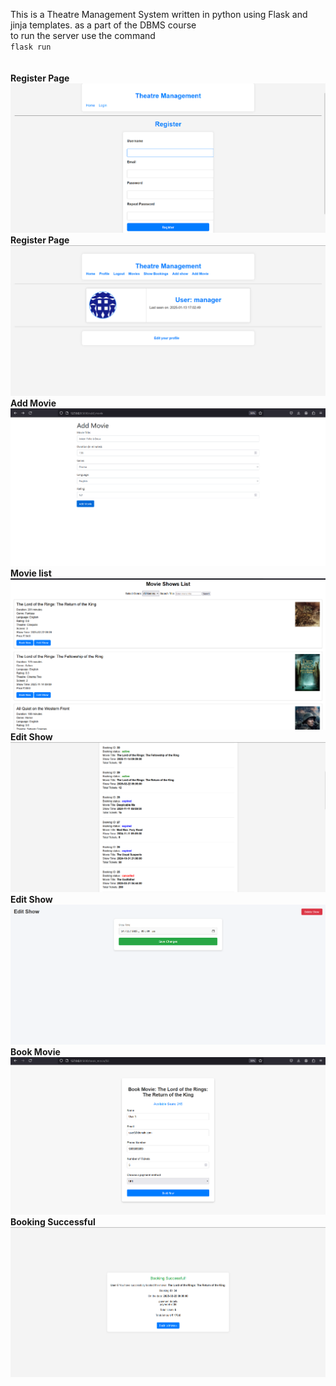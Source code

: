 This is a Theatre Management System written in python using Flask and jinja templates. as a part of the DBMS course
<br>
to run the server use the command
<br>
<code>flask run</code> <br>
<br>
<br>
<b>Register Page </b> <br>
![Project Logo](images/Register_page.png) <br>
<b>Register Page </b> <br>
![Project Logo](images/User_info.png) <br>
<b> Add Movie </b> <br>
![Project Logo](images/Add_movie.png) <br>
<b> Movie list </b> <br>
![Project Logo](images/Movie_list.png) <br>
<b> Edit Show </b> <br>
![Project Logo](images/Booking_status.png) <br>
<b> Edit Show </b> <br>
![Project Logo](images/Edit_show.png) <br>
<b> Book Movie </b> <br>
![Project Logo](images/Book_movie.png) <br>
<b> Booking Successful </b> <br>
![Project Logo](images/Booking_successful.png) <br>


